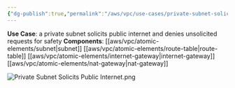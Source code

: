 ```yaml
---
{"dg-publish":true,"permalink":"/aws/vpc/use-cases/private-subnet-solicits-public-internet/"}
---
```


**Use Case**: a private subnet solicits public internet and denies unsolicited requests for safety
**Components**: [[aws/vpc/atomic-elements/subnet\|subnet]]  [[aws/vpc/atomic-elements/route-table\|route-table]]  [[aws/vpc/atomic-elements/internet-gateway\|internet-gateway]] [[aws/vpc/atomic-elements/nat-gateway\|nat-gateway]]
<br>

![Private Subnet Solicits Public Internet.png](/img/user/aws/vpc/png/Private%20Subnet%20Solicits%20Public%20Internet.png)
